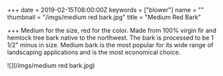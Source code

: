 +++
date = 2019-02-15T08:00:00Z
keywords = ["blower"]
name = ""
thumbnail = "/imgs/medium red bark.jpg"
title = "Medium Red Bark"

+++
Medium for the size, red for the color. Made from 100% virgin fir and hemlock tree bark native to the northwest. The bark is processed to be 1 1/2" minus in size.  Medium bark is the most popular for its wide range of landscaping applications and is the most economical choice. 

![](/imgs/medium red bark.jpg)